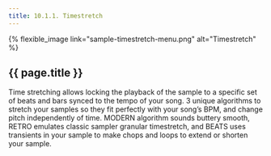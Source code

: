 ```yaml
---
title: 10.1.1. Timestretch
---
```


{% flexible_image link="sample-timestretch-menu.png" alt="Timestretch" %}

## {{ page.title }}

Time stretching allows locking the playback of the sample to a specific set of beats and bars synced to the tempo of your song. 3 unique algorithms to stretch your samples so they fit perfectly with your song’s BPM, and change pitch independently of time. MODERN algorithm sounds buttery smooth, RETRO emulates classic sampler granular timestretch, and BEATS uses transients in your sample to make chops and loops to extend or shorten your sample.

